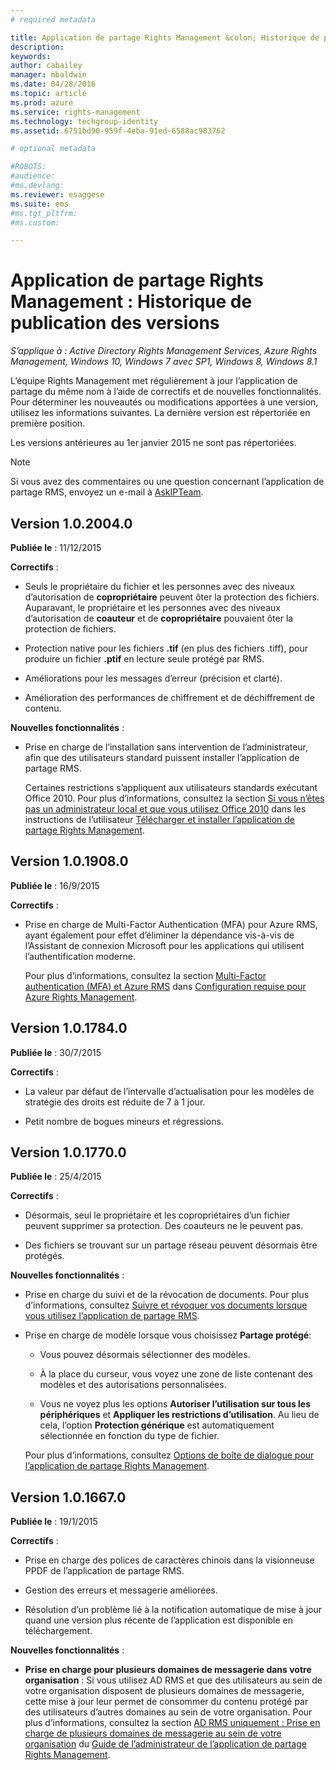 ```yaml
---
# required metadata

title: Application de partage Rights Management &colon; Historique de publication des versions | Azure RMS
description:
keywords:
author: cabailey
manager: mbaldwin
ms.date: 04/28/2016
ms.topic: article
ms.prod: azure
ms.service: rights-management
ms.technology: techgroup-identity
ms.assetid: 6751bd90-959f-4eba-91ed-6588ac983762

# optional metadata

#ROBOTS:
#audience:
#ms.devlang:
ms.reviewer: esaggese
ms.suite: ems
#ms.tgt_pltfrm:
#ms.custom:

---
```


# Application de partage Rights Management : Historique de publication des versions

*S’applique à : Active Directory Rights Management Services, Azure Rights Management, Windows 10, Windows 7 avec SP1, Windows 8, Windows 8.1*

L’équipe Rights Management met régulièrement à jour l’application de partage du même nom à l’aide de correctifs et de nouvelles fonctionnalités. Pour déterminer les nouveautés ou modifications apportées à une version, utilisez les informations suivantes. La dernière version est répertoriée en première position.

Les versions antérieures au 1er janvier 2015 ne sont pas répertoriées.

> [!NOTE]
> Si vous avez des commentaires ou une question concernant l’application de partage RMS, envoyez un e-mail à [AskIPTeam](mailto:AskIPTeam@microsoft.com?subject=RMS%20sharing%20app:%20Feedback%20or%20question).

## Version 1.0.2004.0
**Publiée le** : 11/12/2015

**Correctifs** :

-   Seuls le propriétaire du fichier et les personnes avec des niveaux d’autorisation de **copropriétaire** peuvent ôter la protection des fichiers. Auparavant, le propriétaire et les personnes avec des niveaux d’autorisation de **coauteur** et de **copropriétaire** pouvaient ôter la protection de fichiers.

-   Protection native pour les fichiers **.tif** (en plus des fichiers .tiff), pour produire un fichier **.ptif** en lecture seule protégé par RMS.

-   Améliorations pour les messages d’erreur (précision et clarté).

-   Amélioration des performances de chiffrement et de déchiffrement de contenu.

**Nouvelles fonctionnalités** :

-   Prise en charge de l’installation sans intervention de l’administrateur, afin que des utilisateurs standard puissent installer l’application de partage RMS.

    Certaines restrictions s’appliquent aux utilisateurs standards exécutant Office 2010. Pour plus d’informations, consultez la section [Si vous n’êtes pas un administrateur local et que vous utilisez Office 2010](install-sharing-app.md#if-you-are-not-a-local-administrator-and-use-office-2010) dans les instructions de l’utilisateur [Télécharger et installer l’application de partage Rights Management](install-sharing-app.md).

## Version 1.0.1908.0
**Publiée le** : 16/9/2015

**Correctifs** :

-   Prise en charge de Multi-Factor Authentication (MFA) pour Azure RMS, ayant également pour effet d’éliminer la dépendance vis-à-vis de l’Assistant de connexion Microsoft pour les applications qui utilisent l’authentification moderne.

    Pour plus d’informations, consultez la section [Multi-Factor authentication (MFA) et Azure RMS](../get-started/requirements-azure-ad.md#multi-factor-authentication-mfa-and-azure-rms) dans [Configuration requise pour Azure Rights Management](../get-started/requirements-azure-rms.md).

## Version 1.0.1784.0
**Publiée le** : 30/7/2015

**Correctifs** :

-   La valeur par défaut de l’intervalle d’actualisation pour les modèles de stratégie des droits est réduite de 7 à 1 jour.

-   Petit nombre de bogues mineurs et régressions.

## Version 1.0.1770.0
**Publiée le** : 25/4/2015

**Correctifs** :

-   Désormais, seul le propriétaire et les copropriétaires d’un fichier peuvent supprimer sa protection. Des coauteurs ne le peuvent pas.

-   Des fichiers se trouvant sur un partage réseau peuvent désormais être protégés.

**Nouvelles fonctionnalités** :

-   Prise en charge du suivi et de la révocation de documents. Pour plus d’informations, consultez [Suivre et révoquer vos documents lorsque vous utilisez l’application de partage RMS](sharing-app-track-revoke.md).

-   Prise en charge de modèle lorsque vous choisissez **Partage protégé**:

    -   Vous pouvez désormais sélectionner des modèles.

    -   À la place du curseur, vous voyez une zone de liste contenant des modèles et des autorisations personnalisées.

    -   Vous ne voyez plus les options **Autoriser l’utilisation sur tous les périphériques** et **Appliquer les restrictions d’utilisation**. Au lieu de cela, l’option **Protection générique** est automatiquement sélectionnée en fonction du type de fichier.

    Pour plus d’informations, consultez [Options de boîte de dialogue pour l’application de partage Rights Management](sharing-app-dialog-box.md).

## Version 1.0.1667.0
**Publiée le** : 19/1/2015

**Correctifs** :

-   Prise en charge des polices de caractères chinois dans la visionneuse PPDF de l’application de partage RMS.

-   Gestion des erreurs et messagerie améliorées.

-   Résolution d’un problème lié à la notification automatique de mise à jour quand une version plus récente de l’application est disponible en téléchargement.

**Nouvelles fonctionnalités** :

-   **Prise en charge pour plusieurs domaines de messagerie dans votre organisation** : Si vous utilisez AD RMS et que des utilisateurs au sein de votre organisation disposent de plusieurs domaines de messagerie, cette mise à jour leur permet de consommer du contenu protégé par des utilisateurs d’autres domaines au sein de votre organisation. Pour plus d’informations, consultez la section [AD RMS uniquement : Prise en charge de plusieurs domaines de messagerie au sein de votre organisation](sharing-app-admin-guide.md#ad-rms-only-support-for-multiple-email-domains-within-your-organization) du [Guide de l’administrateur de l’application de partage Rights Management](sharing-app-admin-guide.md).



<!--HONumber=Apr16_HO4-->


